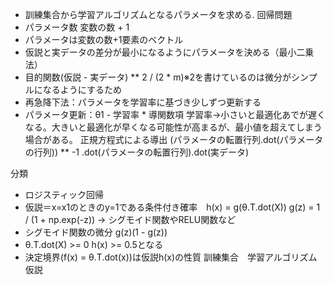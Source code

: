 + 訓練集合から学習アルゴリズムとなるパラメータを求める.
回帰問題
+ パラメータ数 変数の数 + 1
+ パラメータは変数の数+1要素のベクトル
+ 仮説と実データの差分が最小になるようにパラメータを決める（最小二乗法）
+ 目的関数(仮説 - 実データ) ** 2 / (2 * m)※2を書けているのは微分がシンプルになるようにするため
+ 再急降下法：パラメータを学習率に基づき少しずつ更新する
+ パラメータ更新：θ1 - 学習率 * 導関数項
    学習率→小さいと最適化あでが遅くなる。大きいと最適化が早くなる可能性が高まるが、最小値を超えてしまう場合がある。
正規方程式による導出
    (パラメータの転置行列.dot(パラメータの行列)) ** -1 .dot(パラメータの転置行列).dot(実データ)

分類
+ ロジスティック回帰
+ 仮説＝x=x1のときのy=1である条件付き確率　h(x) = g(θ.T.dot(X))
    g(z) = 1 / (1 + np.exp(-z)) -> シグモイド関数やRELU関数など
+ シグモイド関数の微分 g(z)(1 - g(z))
+ θ.T.dot(X) >= 0 h(x) >= 0.5となる
+ 決定境界(f(x) = θ.T.dot(x))は仮説h(x)の性質
訓練集合　学習アルゴリズム　仮説
